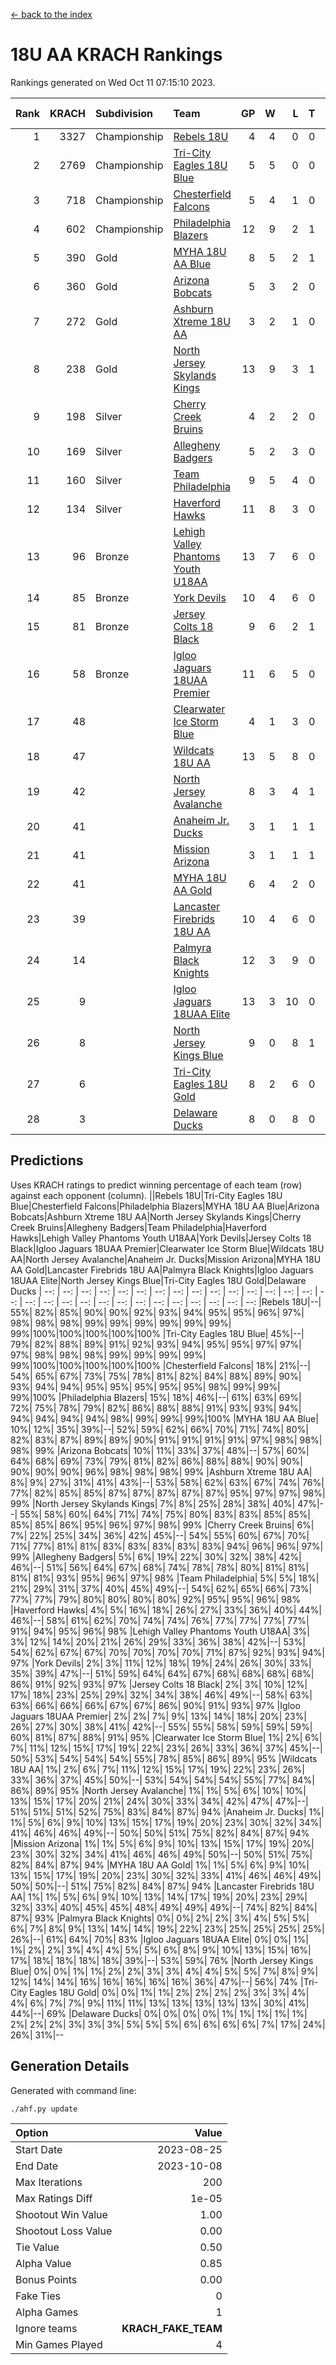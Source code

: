 [<- back to the index](readme.md)
# 18U AA KRACH Rankings
Rankings generated on Wed Oct 11 07:15:10 2023.

Rank|KRACH|Subdivision|Team|GP|W|L|T|OTW|OTL|SoS|Exp Wins|Win Diff
---:|---:|:---|:---|---:|---:|---:|---:|---:|---:|---:|---:|---:
1|3327|Championship|[Rebels 18U](https://gamesheetstats.com/seasons/3659/teams/140766/schedule)|4|4|0|0|0|0|107|4.8|-0.0
2|2769|Championship|[Tri-City Eagles 18U Blue](https://gamesheetstats.com/seasons/3659/teams/140769/schedule)|5|5|0|0|1|0|73|5.8|-0.0
3|718|Championship|[Chesterfield Falcons](https://gamesheetstats.com/seasons/3659/teams/143454/schedule)|5|4|1|0|1|0|210|4.9|0.0
4|602|Championship|[Philadelphia Blazers](https://gamesheetstats.com/seasons/3659/teams/140765/schedule)|12|9|2|1|0|1|197|10.4|0.0
5|390|Gold|[MYHA 18U AA Blue](https://gamesheetstats.com/seasons/3659/teams/140759/schedule)|8|5|2|1|0|0|219|6.4|0.0
6|360|Gold|[Arizona Bobcats](https://gamesheetstats.com/seasons/3659/teams/143450/schedule)|5|3|2|0|0|0|292|3.9|0.0
7|272|Gold|[Ashburn Xtreme 18U AA](https://gamesheetstats.com/seasons/3659/teams/140750/schedule)|3|2|1|0|0|0|124|2.9|0.0
8|238|Gold|[North Jersey Skylands Kings](https://gamesheetstats.com/seasons/3659/teams/140763/schedule)|13|9|3|1|1|0|540|10.3|-0.0
9|198|Silver|[Cherry Creek Bruins](https://gamesheetstats.com/seasons/3659/teams/143451/schedule)|4|2|2|0|0|0|662|2.8|-0.0
10|169|Silver|[Allegheny Badgers](https://gamesheetstats.com/seasons/3659/teams/143448/schedule)|5|2|3|0|0|0|286|2.9|0.0
11|160|Silver|[Team Philadelphia](https://gamesheetstats.com/seasons/3659/teams/140768/schedule)|9|5|4|0|0|0|215|5.9|0.0
12|134|Silver|[Haverford Hawks](https://gamesheetstats.com/seasons/3659/teams/140752/schedule)|11|8|3|0|2|2|267|8.9|0.0
13|96|Bronze|[Lehigh Valley Phantoms Youth U18AA](https://gamesheetstats.com/seasons/3659/teams/140758/schedule)|13|7|6|0|0|2|130|7.9|0.0
14|85|Bronze|[York Devils](https://gamesheetstats.com/seasons/3659/teams/140772/schedule)|10|4|6|0|1|0|238|4.9|0.0
15|81|Bronze|[Jersey Colts 18 Black](https://gamesheetstats.com/seasons/3659/teams/140756/schedule)|9|6|2|1|1|0|46|7.4|0.0
16|58|Bronze|[Igloo Jaguars 18UAA Premier](https://gamesheetstats.com/seasons/3659/teams/140755/schedule)|11|6|5|0|0|0|302|6.9|0.0
17|48||[Clearwater Ice Storm Blue](https://gamesheetstats.com/seasons/3659/teams/143452/schedule)|4|1|3|0|1|1|213|1.9|0.0
18|47||[Wildcats 18U AA](https://gamesheetstats.com/seasons/3659/teams/140771/schedule)|13|5|8|0|0|1|135|5.9|0.0
19|42||[North Jersey Avalanche](https://gamesheetstats.com/seasons/3659/teams/140761/schedule)|8|3|4|1|0|1|426|4.4|0.0
20|41||[Anaheim Jr. Ducks](https://gamesheetstats.com/seasons/3659/teams/143456/schedule)|3|1|1|1|0|0|32|2.4|0.0
21|41||[Mission Arizona](https://gamesheetstats.com/seasons/3659/teams/143449/schedule)|3|1|1|1|0|0|32|2.4|0.0
22|41||[MYHA 18U AA Gold](https://gamesheetstats.com/seasons/3659/teams/140760/schedule)|6|4|2|0|1|1|31|4.9|0.0
23|39||[Lancaster Firebrids 18U AA](https://gamesheetstats.com/seasons/3659/teams/140757/schedule)|10|4|6|0|1|1|364|4.9|0.0
24|14||[Palmyra Black Knights](https://gamesheetstats.com/seasons/3659/teams/140764/schedule)|12|3|9|0|1|0|113|3.9|0.0
25|9||[Igloo Jaguars 18UAA Elite](https://gamesheetstats.com/seasons/3659/teams/140753/schedule)|13|3|10|0|0|0|98|3.9|0.0
26|8||[North Jersey Kings Blue](https://gamesheetstats.com/seasons/3659/teams/140762/schedule)|9|0|8|1|0|0|414|1.4|0.0
27|6||[Tri-City Eagles 18U Gold](https://gamesheetstats.com/seasons/3659/teams/140770/schedule)|8|2|6|0|0|1|42|2.9|0.0
28|3||[Delaware Ducks](https://gamesheetstats.com/seasons/3659/teams/140751/schedule)|8|0|8|0|0|0|371|0.9|0.0

## Predictions
Uses KRACH ratings to predict winning percentage of each team (row) against each opponent (column).
||Rebels 18U|Tri-City Eagles 18U Blue|Chesterfield Falcons|Philadelphia Blazers|MYHA 18U AA Blue|Arizona Bobcats|Ashburn Xtreme 18U AA|North Jersey Skylands Kings|Cherry Creek Bruins|Allegheny Badgers|Team Philadelphia|Haverford Hawks|Lehigh Valley Phantoms Youth U18AA|York Devils|Jersey Colts 18 Black|Igloo Jaguars 18UAA Premier|Clearwater Ice Storm Blue|Wildcats 18U AA|North Jersey Avalanche|Anaheim Jr. Ducks|Mission Arizona|MYHA 18U AA Gold|Lancaster Firebrids 18U AA|Palmyra Black Knights|Igloo Jaguars 18UAA Elite|North Jersey Kings Blue|Tri-City Eagles 18U Gold|Delaware Ducks
| --: | --: | --: | --: | --: | --: | --: | --: | --: | --: | --: | --: | --: | --: | --: | --: | --: | --: | --: | --: | --: | --: | --: | --: | --: | --: | --: | --: | --: 
|Rebels 18U|--| 55%| 82%| 85%| 90%| 90%| 92%| 93%| 94%| 95%| 95%| 96%| 97%| 98%| 98%| 98%| 99%| 99%| 99%| 99%| 99%| 99%| 99%|100%|100%|100%|100%|100%
|Tri-City Eagles 18U Blue| 45%|--| 79%| 82%| 88%| 89%| 91%| 92%| 93%| 94%| 95%| 95%| 97%| 97%| 97%| 98%| 98%| 98%| 99%| 99%| 99%| 99%| 99%|100%|100%|100%|100%|100%
|Chesterfield Falcons| 18%| 21%|--| 54%| 65%| 67%| 73%| 75%| 78%| 81%| 82%| 84%| 88%| 89%| 90%| 93%| 94%| 94%| 95%| 95%| 95%| 95%| 95%| 98%| 99%| 99%| 99%|100%
|Philadelphia Blazers| 15%| 18%| 46%|--| 61%| 63%| 69%| 72%| 75%| 78%| 79%| 82%| 86%| 88%| 88%| 91%| 93%| 93%| 94%| 94%| 94%| 94%| 94%| 98%| 99%| 99%| 99%|100%
|MYHA 18U AA Blue| 10%| 12%| 35%| 39%|--| 52%| 59%| 62%| 66%| 70%| 71%| 74%| 80%| 82%| 83%| 87%| 89%| 89%| 90%| 91%| 91%| 91%| 91%| 97%| 98%| 98%| 98%| 99%
|Arizona Bobcats| 10%| 11%| 33%| 37%| 48%|--| 57%| 60%| 64%| 68%| 69%| 73%| 79%| 81%| 82%| 86%| 88%| 88%| 90%| 90%| 90%| 90%| 90%| 96%| 98%| 98%| 98%| 99%
|Ashburn Xtreme 18U AA|  8%|  9%| 27%| 31%| 41%| 43%|--| 53%| 58%| 62%| 63%| 67%| 74%| 76%| 77%| 82%| 85%| 85%| 87%| 87%| 87%| 87%| 87%| 95%| 97%| 97%| 98%| 99%
|North Jersey Skylands Kings|  7%|  8%| 25%| 28%| 38%| 40%| 47%|--| 55%| 58%| 60%| 64%| 71%| 74%| 75%| 80%| 83%| 83%| 85%| 85%| 85%| 85%| 86%| 95%| 96%| 97%| 98%| 99%
|Cherry Creek Bruins|  6%|  7%| 22%| 25%| 34%| 36%| 42%| 45%|--| 54%| 55%| 60%| 67%| 70%| 71%| 77%| 81%| 81%| 83%| 83%| 83%| 83%| 83%| 94%| 96%| 96%| 97%| 99%
|Allegheny Badgers|  5%|  6%| 19%| 22%| 30%| 32%| 38%| 42%| 46%|--| 51%| 56%| 64%| 67%| 68%| 74%| 78%| 78%| 80%| 81%| 81%| 81%| 81%| 93%| 95%| 96%| 97%| 98%
|Team Philadelphia|  5%|  5%| 18%| 21%| 29%| 31%| 37%| 40%| 45%| 49%|--| 54%| 62%| 65%| 66%| 73%| 77%| 77%| 79%| 80%| 80%| 80%| 80%| 92%| 95%| 95%| 96%| 98%
|Haverford Hawks|  4%|  5%| 16%| 18%| 26%| 27%| 33%| 36%| 40%| 44%| 46%|--| 58%| 61%| 62%| 70%| 74%| 74%| 76%| 77%| 77%| 77%| 77%| 91%| 94%| 95%| 96%| 98%
|Lehigh Valley Phantoms Youth U18AA|  3%|  3%| 12%| 14%| 20%| 21%| 26%| 29%| 33%| 36%| 38%| 42%|--| 53%| 54%| 62%| 67%| 67%| 70%| 70%| 70%| 70%| 71%| 87%| 92%| 93%| 94%| 97%
|York Devils|  2%|  3%| 11%| 12%| 18%| 19%| 24%| 26%| 30%| 33%| 35%| 39%| 47%|--| 51%| 59%| 64%| 64%| 67%| 68%| 68%| 68%| 68%| 86%| 91%| 92%| 93%| 97%
|Jersey Colts 18 Black|  2%|  3%| 10%| 12%| 17%| 18%| 23%| 25%| 29%| 32%| 34%| 38%| 46%| 49%|--| 58%| 63%| 63%| 66%| 66%| 66%| 67%| 67%| 86%| 90%| 91%| 93%| 97%
|Igloo Jaguars 18UAA Premier|  2%|  2%|  7%|  9%| 13%| 14%| 18%| 20%| 23%| 26%| 27%| 30%| 38%| 41%| 42%|--| 55%| 55%| 58%| 59%| 59%| 59%| 60%| 81%| 87%| 88%| 91%| 95%
|Clearwater Ice Storm Blue|  1%|  2%|  6%|  7%| 11%| 12%| 15%| 17%| 19%| 22%| 23%| 26%| 33%| 36%| 37%| 45%|--| 50%| 53%| 54%| 54%| 54%| 55%| 78%| 85%| 86%| 89%| 95%
|Wildcats 18U AA|  1%|  2%|  6%|  7%| 11%| 12%| 15%| 17%| 19%| 22%| 23%| 26%| 33%| 36%| 37%| 45%| 50%|--| 53%| 54%| 54%| 54%| 55%| 77%| 84%| 86%| 89%| 95%
|North Jersey Avalanche|  1%|  1%|  5%|  6%| 10%| 10%| 13%| 15%| 17%| 20%| 21%| 24%| 30%| 33%| 34%| 42%| 47%| 47%|--| 51%| 51%| 51%| 52%| 75%| 83%| 84%| 87%| 94%
|Anaheim Jr. Ducks|  1%|  1%|  5%|  6%|  9%| 10%| 13%| 15%| 17%| 19%| 20%| 23%| 30%| 32%| 34%| 41%| 46%| 46%| 49%|--| 50%| 50%| 51%| 75%| 82%| 84%| 87%| 94%
|Mission Arizona|  1%|  1%|  5%|  6%|  9%| 10%| 13%| 15%| 17%| 19%| 20%| 23%| 30%| 32%| 34%| 41%| 46%| 46%| 49%| 50%|--| 50%| 51%| 75%| 82%| 84%| 87%| 94%
|MYHA 18U AA Gold|  1%|  1%|  5%|  6%|  9%| 10%| 13%| 15%| 17%| 19%| 20%| 23%| 30%| 32%| 33%| 41%| 46%| 46%| 49%| 50%| 50%|--| 51%| 75%| 82%| 84%| 87%| 94%
|Lancaster Firebrids 18U AA|  1%|  1%|  5%|  6%|  9%| 10%| 13%| 14%| 17%| 19%| 20%| 23%| 29%| 32%| 33%| 40%| 45%| 45%| 48%| 49%| 49%| 49%|--| 74%| 82%| 84%| 87%| 93%
|Palmyra Black Knights|  0%|  0%|  2%|  2%|  3%|  4%|  5%|  5%|  6%|  7%|  8%|  9%| 13%| 14%| 14%| 19%| 22%| 23%| 25%| 25%| 25%| 25%| 26%|--| 61%| 64%| 70%| 83%
|Igloo Jaguars 18UAA Elite|  0%|  0%|  1%|  1%|  2%|  2%|  3%|  4%|  4%|  5%|  5%|  6%|  8%|  9%| 10%| 13%| 15%| 16%| 17%| 18%| 18%| 18%| 18%| 39%|--| 53%| 59%| 76%
|North Jersey Kings Blue|  0%|  0%|  1%|  1%|  2%|  2%|  3%|  3%|  4%|  4%|  5%|  5%|  7%|  8%|  9%| 12%| 14%| 14%| 16%| 16%| 16%| 16%| 16%| 36%| 47%|--| 56%| 74%
|Tri-City Eagles 18U Gold|  0%|  0%|  1%|  1%|  2%|  2%|  2%|  2%|  3%|  3%|  4%|  4%|  6%|  7%|  7%|  9%| 11%| 11%| 13%| 13%| 13%| 13%| 13%| 30%| 41%| 44%|--| 69%
|Delaware Ducks|  0%|  0%|  0%|  0%|  1%|  1%|  1%|  1%|  1%|  2%|  2%|  2%|  3%|  3%|  3%|  5%|  5%|  5%|  6%|  6%|  6%|  6%|  7%| 17%| 24%| 26%| 31%|--

## Generation Details

Generated with command line:
```
./ahf.py update
```

| Option | Value |
| :----- | ----: |
| Start Date | 2023-08-25 |
| End Date | 2023-10-08 |
| Max Iterations | 200 |
| Max Ratings Diff | 1e-05 |
| Shootout Win Value | 1.00 |
| Shootout Loss Value | 0.00 |
| Tie Value | 0.50 |
| Alpha Value | 0.85 |
| Bonus Points | 0.00 |
| Fake Ties | 0 |
| Alpha Games | 1 |
| Ignore teams | __KRACH_FAKE_TEAM__ |
| Min Games Played | 4 |

